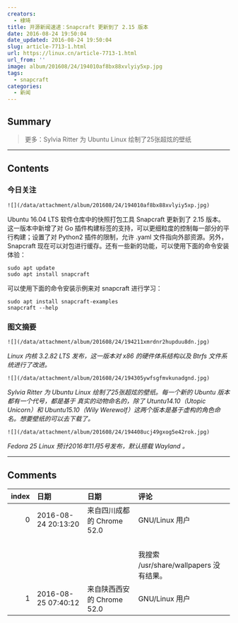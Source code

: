 ```yaml
---
creators:
  - 棣琦
title: 开源新闻速递：Snapcraft 更新到了 2.15 版本
date: 2016-08-24 19:50:04
date_updated: 2016-08-24 19:50:04
slug: article-7713-1.html
url: https://linux.cn/article-7713-1.html
url_from: ''
image: album/201608/24/194010af8bx88xvlyiy5xp.jpg
tags:
  - snapcraft
categories:
  - 新闻
---
```


## Summary

> 更多：Sylvia Ritter 为 Ubuntu Linux 绘制了25张超炫的壁纸

***

<!-- more -->

## Contents

### 今日关注

`![](/data/attachment/album/201608/24/194010af8bx88xvlyiy5xp.jpg)`

Ubuntu 16.04 LTS 软件仓库中的快照打包工具 Snapcraft 更新到了 2.15 版本。这一版本中新增了对 Go 插件构建标签的支持，可以更细粒度的控制每一部分的平行构建；设置了对 Python2 插件的限制，允许 .yaml 文件指向外部资源。另外，Snapcraft 现在可以对包进行缓存。还有一些新的功能，可以使用下面的命令安装体验：

```shell
sudo apt update
sudo apt install snapcraft
```

可以使用下面的命令安装示例来对 snapcraft 进行学习： 

```shell
sudo apt install snapcraft-examples
snapcraft --help
```

### 图文摘要

`![](/data/attachment/album/201608/24/194211xmrdnr2hupduu8dn.jpg)`

*Linux 内核 3.2.82 LTS 发布，这一版本对 x86 的硬件体系结构以及 Btrfs 文件系统进行了改进。*

`![](/data/attachment/album/201608/24/194305ywfsgfmvkunadgnd.jpg)`

*Sylvia Ritter 为 Ubuntu Linux 绘制了25张超炫的壁纸。每一个新的 Ubuntu 版本都有一个代号，都是基于 真实的动物命名的，除了 Utuntu14.10（Utopic Unicorn）和 Ubuntu15.10（Wily Werewolf）这两个版本是基于虚构的角色命名。想要壁纸的可以去下载了。*

`![](/data/attachment/album/201608/24/194408ucj49gxog5e42rok.jpg)`

*Fedora 25 Linux 预计2016年11月5号发布，默认搭载 Wayland 。*

***

## Comments

|   index | 日期                | 日期                                      | 评论                                                                            |
|--------:|:--------------------|:------------------------------------------|:--------------------------------------------------------------------------------|
|       0 | 2016-08-24 20:13:20 | 来自四川成都的 Chrome 52.0|GNU/Linux 用户 | 有人知道最后一张图，也就是现在的 Fedora 24 默认壁纸的主题名称吗？<br /> |
|         |                     |                                           | <br />                                                                  |
|         |                     |                                           | 我搜索 /usr/share/wallpapers 没有结果。                                         |
|       1 | 2016-08-25 07:40:12 | 来自陕西西安的 Chrome 52.0|GNU/Linux 用户 | 据说这玩意不是开源的！！！                                              |
